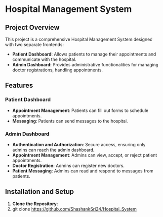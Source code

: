 # Hospital Management System

## Project Overview
This project is a comprehensive Hospital Management System designed with two separate frontends:
- **Patient Dashboard**: Allows patients to manage their appointments and communicate with the hospital.
- **Admin Dashboard**: Provides administrative functionalities for managing doctor registrations, handling appointments.

## Features

### Patient Dashboard
- **Appointment Management**: Patients can fill out forms to schedule appointments.
- **Messaging**: Patients can send messages to the hospital.

### Admin Dashboard
- **Authentication and Authorization**: Secure access, ensuring only admins can reach the admin dashboard.
- **Appointment Management**: Admins can view, accept, or reject patient appointments.
- **Doctor Registration**: Admins can register new doctors.
- **Patient Messaging**: Admins can read and respond to messages from patients.

## Installation and Setup
1. **Clone the Repository**:
2. 
   git clone https://github.com/ShashankSri24/Hospital_System
